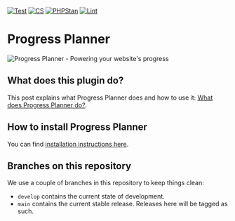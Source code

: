 [![Test](https://github.com/Emilia-Capital/progress-planner/actions/workflows/phpunit.yml/badge.svg)](https://github.com/Emilia-Capital/progress-planner/actions/workflows/phpunit.yml)
[![CS](https://github.com/Emilia-Capital/progress-planner/actions/workflows/cs.yml/badge.svg)](https://github.com/Emilia-Capital/progress-planner/actions/workflows/cs.yml)
[![PHPStan](https://github.com/Emilia-Capital/progress-planner/actions/workflows/phpstan.yml/badge.svg)](https://github.com/Emilia-Capital/progress-planner/actions/workflows/phpstan.yml)
[![Lint](https://github.com/Emilia-Capital/progress-planner/actions/workflows/lint.yml/badge.svg)](https://github.com/Emilia-Capital/progress-planner/actions/workflows/lint.yml)

# Progress Planner

![Progress Planner - Powering your website's progress](https://repository-images.githubusercontent.com/753019432/24c42936-cd56-4192-8f28-503073087bd1)

## What does this plugin do?

This post explains what Progress Planner does and how to use it: [What does Progress Planner do?](https://prpl.fyi/explainer).

## How to install Progress Planner

You can find [installation instructions here](https://prpl.fyi/install).

## Branches on this repository

We use a couple of branches in this repository to keep things clean:

- `develop` contains the current state of development.
- `main` contains the current stable release. Releases here will be tagged as such.

